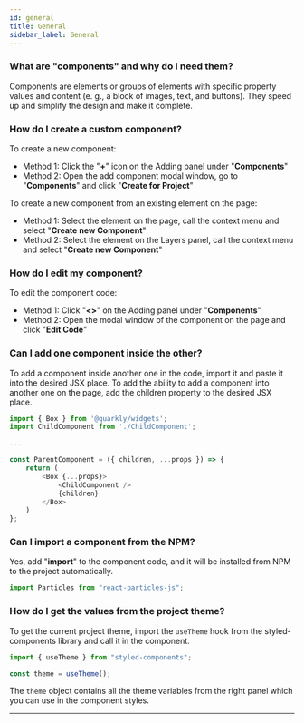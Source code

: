 ```yaml
---
id: general
title: General
sidebar_label: General
---
```


### What are "components" and why do I need them?

Components are elements or groups of elements with specific property values and content (e. g., a block of images, text, and buttons). They speed up and simplify the design and make it complete.

### How do I create a custom component?

To create a new component:

- Method 1: Click the "**+**" icon on the Adding panel under "**Components**"
- Method 2: Open the add component modal window, go to "**Components**" and click "**Create for Project**"

To create a new component from an existing element on the page:

- Method 1: Select the element on the page, call the context menu and select "**Create new Component**"
- Method 2: Select the element on the Layers panel, call the context menu and select "**Create new Component**"

### How do I edit my component?

To edit the component code:

- Method 1: Click "**&lt;&gt;**" on the Adding panel under "**Components**"
- Method 2: Open the modal window of the component on the page and click "**Edit Code**"

### Can I add one component inside the other?

To add a component inside another one in the code, import it and paste it into the desired JSX place. To add the ability to add a component into another one on the page, add the children property to the desired JSX place.

```js
import { Box } from '@quarkly/widgets';
import ChildComponent from './ChildComponent';

...

const ParentComponent = ({ children, ...props }) => {
    return (
        <Box {...props}>
            <ChildComponent />
            {children}
        </Box>
    )
};
```

### Can I import a component from the NPM?

Yes, add "**import**" to the component code, and it will be installed from NPM to the project automatically.

```js
import Particles from "react-particles-js";
```

### How do I get the values from the project theme?

To get the current project theme, import the `useTheme` hook from the styled-components library and call it in the component.

```js
import { useTheme } from "styled-components";

const theme = useTheme();
```

The `theme` object contains all the theme variables from the right panel which you can use in the component styles.

---
